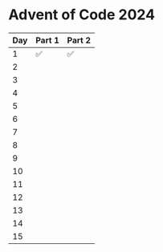 # Advent of Code 2024

| Day | Part 1 | Part 2 |
| --- | ------ | ------ |
| 1   | ✅     | ✅     |
| 2   |        |        |
| 3   |        |        |
| 4   |        |        |
| 5   |        |        |
| 6   |        |        |
| 7   |        |        |
| 8   |        |        |
| 9   |        |        |
| 10  |        |        |
| 11  |        |        |
| 12  |        |        |
| 13  |        |        |
| 14  |        |        |
| 15  |        |        |
